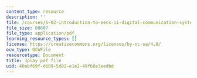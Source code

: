 ```yaml
---
content_type: resource
description: ''
file: /courses/6-02-introduction-to-eecs-ii-digital-communication-systems-fall-2012/40abf69fd6895d82e1e249f68e3eedbd_xa38Q2_pnlQ.pdf
file_size: 88607
file_type: application/pdf
learning_resource_types: []
license: https://creativecommons.org/licenses/by-nc-sa/4.0/
ocw_type: OCWFile
resourcetype: Document
title: 3play pdf file
uid: 40abf69f-d689-5d82-e1e2-49f68e3eedbd
---
```

